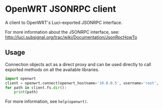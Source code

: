 # OpenWRT JSONRPC client #

A client to OpenWRT's Luci-exported JSONRPC interface.

For more information about the JSONRPC interface, see:
http://luci.subsignal.org/trac/wiki/Documentation/JsonRpcHowTo

## Usage ##

Connection objects act as a direct proxy and can be used directly to call exported
methods on all the available libraries.

```python
import openwrt
client = openwrt.connect(openwrt_hostname='10.0.0.5', username='root', 'password'=root)
for path in client.fs.dir():
    print(path)
```

For more information, see `help(openwrt)`.
